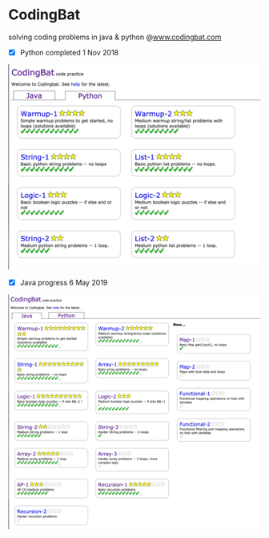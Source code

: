 # CodingBat
solving coding problems in java & python @www.codingbat.com

- [X] Python completed 1 Nov 2018

![alt text](https://github.com/unobatbayar/codingbat/blob/master/images/python.png)

- [X] Java progress 6 May 2019

![alt text](https://github.com/unobatbayar/codingbat/blob/master/images/java_progress.png)
